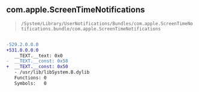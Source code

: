 ## com.apple.ScreenTimeNotifications

> `/System/Library/UserNotifications/Bundles/com.apple.ScreenTimeNotifications.bundle/com.apple.ScreenTimeNotifications`

```diff

-529.2.0.0.0
+531.0.0.0.0
   __TEXT.__text: 0x0
-  __TEXT.__const: 0x58
+  __TEXT.__const: 0x50
   - /usr/lib/libSystem.B.dylib
   Functions: 0
   Symbols:   0

```
